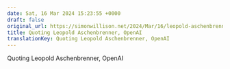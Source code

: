 ```yaml
---
date: Sat, 16 Mar 2024 15:23:55 +0000
draft: false
original_url: https://simonwillison.net/2024/Mar/16/leopold-aschenbrenner/#atom-everything
title: Quoting Leopold Aschenbrenner, OpenAI
translationKey: Quoting Leopold Aschenbrenner, OpenAI
---
```


Quoting Leopold Aschenbrenner, OpenAI